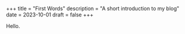 +++
title = "First Words"
description = "A short introduction to my blog"
date = 2023-10-01
draft = false
+++

Hello.
